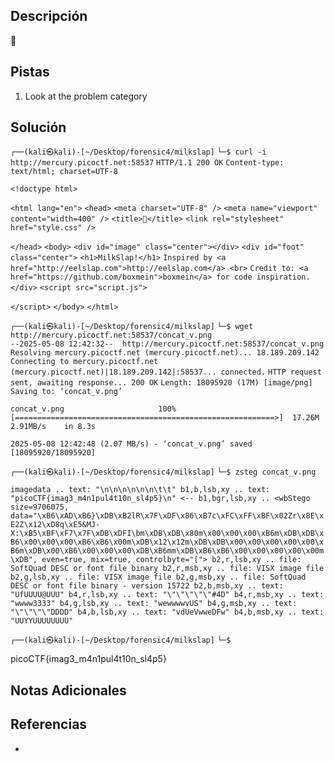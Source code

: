 ## Descripción

🥛
## Pistas

1. Look at the problem category

## Solución

`┌──(kali㉿kali)-[~/Desktop/forensic4/milkslap]`
`└─$ curl -i http://mercury.picoctf.net:58537`
`HTTP/1.1 200 OK`
`Content-type: text/html; charset=UTF-8`

`<!doctype html>`

`<html lang="en">`
`<head>`
  `<meta charset="UTF-8" />`
  `<meta name="viewport" content="width=400" />`
  `<title>🥛</title>`
  `<link rel="stylesheet" href="style.css" />`

`</head>`
`<body>`
  `<div id="image" class="center"></div>`
  `<div id="foot" class="center">`
    `<h1>MilkSlap!</h1>`
    `Inspired by <a href="http://eelslap.com">http://eelslap.com</a> <br>`
    `Credit to: <a href="https://github.com/boxmein">boxmein</a> for code inspiration.`
  `</div>`
  `<script src="script.js">`


`</script>`
`</body>`
`</html>`

`┌──(kali㉿kali)-[~/Desktop/forensic4/milkslap]`
`└─$ wget http://mercury.picoctf.net:58537/concat_v.png`                                              
`--2025-05-08 12:42:32--  http://mercury.picoctf.net:58537/concat_v.png`
`Resolving mercury.picoctf.net (mercury.picoctf.net)... 18.189.209.142`
`Connecting to mercury.picoctf.net (mercury.picoctf.net)|18.189.209.142|:58537... connected.`
`HTTP request sent, awaiting response... 200 OK`
`Length: 18095920 (17M) [image/png]`
`Saving to: ‘concat_v.png’`

`concat_v.png                     100%[==========================================================>]  17.26M  2.91MB/s    in 8.3s`    

`2025-05-08 12:42:48 (2.07 MB/s) - ‘concat_v.png’ saved [18095920/18095920]`


`┌──(kali㉿kali)-[~/Desktop/forensic4/milkslap]`
`└─$ zsteg concat_v.png` 

`imagedata .. text: "\n\n\n\n\n\n\t\t" b1,b,lsb,xy .. text: "picoCTF{imag3_m4n1pul4t10n_sl4p5}\n" <-- b1,bgr,lsb,xy .. <wbStego size=9706075, data="\xB6\xAD\xB6}\xDB\xB2lR\x7F\xDF\x86\xB7c\xFC\xFF\xBF\x02Zr\x8E\xE2Z\x12\xD8q\xE5&MJ-X:\xB5\xBF\xF7\x7F\xDB\xDFI\bm\xDB\xDB\x80m\x00\x00\x00\xB6m\xDB\xDB\xB6\x00\x00\x00\xB6\xB6\x00m\xDB\x12\x12m\xDB\xDB\x00\x00\x00\x00\x00\xB6m\xDB\x00\xB6\x00\x00\x00\xDB\xB6mm\xDB\xB6\xB6\x00\x00\x00\x00\x00m\xDB", even=true, mix=true, controlbyte="["> b2,r,lsb,xy .. file: SoftQuad DESC or font file binary b2,r,msb,xy .. file: VISX image file b2,g,lsb,xy .. file: VISX image file b2,g,msb,xy .. file: SoftQuad DESC or font file binary - version 15722 b2,b,msb,xy .. text: "UfUUUU@UUU" b4,r,lsb,xy .. text: "\"\"\"\"\"#4D" b4,r,msb,xy .. text: "wwww3333" b4,g,lsb,xy .. text: "wewwwwvUS" b4,g,msb,xy .. text: "\"\"\"\"DDDD" b4,b,lsb,xy .. text: "vdUeVwweDFw" b4,b,msb,xy .. text: "UUYYUUUUUUUU"`

`┌──(kali㉿kali)-[~/Desktop/forensic4/milkslap]`
`└─$` 

picoCTF{imag3_m4n1pul4t10n_sl4p5}

## Notas Adicionales



## Referencias
- 

